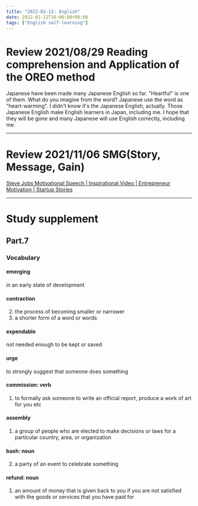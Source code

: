 ```yaml
---
title: "2022-02-12: English"
date: 2022-02-12T16:00:08+09:00
tags: ["English self-learning"]
---
```

# Review 2021/08/29 Reading comprehension and Application of the OREO method
Japanese have been made many Japanese English so far.
"Heartful" is one of them.
What do you imagine from the word?
Japanese use the word as "heart-warming".
I didn't know it's the Japanese English, actually.
Those Japanese English make English learners in Japan, including me.
I hope that they will be gone and many Japanese will use English correctly, including me.

---
# Review 2021/11/06 SMG(Story, Message, Gain)
[Steve Jobs Motivational Speech | Inspirational Video | Entrepreneur Motivation | Startup Stories](https://www.youtube.com/watch?v=ptD0T-ZcF2M)

---
# Study supplement
## Part.7
### Vocabulary
#### emerging
in an early state of development

#### contraction
2. the process of becoming smaller or narrower
3. a shorter form of a word or words

#### expendable
not needed enough to be kept or saved

#### urge
to strongly suggest that someone does something

#### commission: verb
1. to formally ask someone to write an official report, produce a work of art for you etc

#### assembly
1. a group of people who are elected to make decisions or laws for a particular country, area, or organization

#### bash: noun
2. a party of an event to celebrate something

#### refund: noun
1. an amount of money that is given back to you if you are not satisfied with the goods or services that you have paid for
